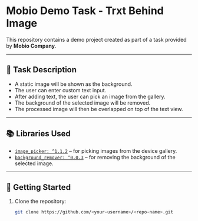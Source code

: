 # Mobio Demo Task - Trxt Behind Image

This repository contains a demo project created as part of a task provided by **Mobio Company**.

---

## 📌 Task Description
- A static image will be shown as the background.  
- The user can enter custom text input.  
- After adding text, the user can pick an image from the gallery.  
- The background of the selected image will be removed.  
- The processed image will then be overlapped on top of the text view.

---

## 📚 Libraries Used
- [`image_picker: ^1.1.2`](https://pub.dev/packages/image_picker) – for picking images from the device gallery.  
- [`background_remover: ^0.0.3`](https://pub.dev/packages/background_remover) – for removing the background of the selected image.  

---

## 🚀 Getting Started
1. Clone the repository:
   ```bash
   git clone https://github.com/<your-username>/<repo-name>.git
